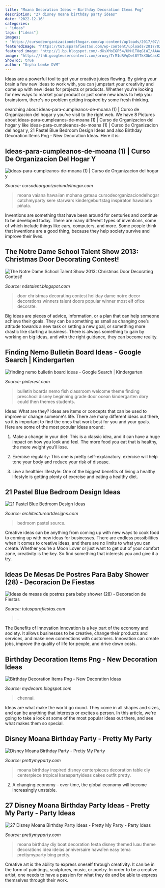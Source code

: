 ```yaml
---
title: "Moana Decoration Ideas ~ Birthday Decoration Items Png"
description: "27 disney moana birthday party ideas"
date: "2022-12-16"
categories:
- "ideas"
tags: ["ideas"]
images:
- "https://cursodeorganizaciondelhogar.com/wp-content/uploads/2017/07/ideas-para-cumpleanos-de-moana-1.jpg"
featuredImage: "https://tutusparafiestas.com/wp-content/uploads/2017/02/Ideas-de-mesas-de-postres-para-baby-shower-28.jpg"
featured_image: "http://1.bp.blogspot.com/-dXsXMoIGP54/UMH1T8qGiWI/AAAAAAAAAC0/NWvxpAq0N7s/s1600/100_2397.JPG"
image: "https://lh6.googleusercontent.com/proxy/TrM1dRVqDwl8YTkXObCasK3rbltXnNQ6rrS0GM3ykUysBDMzbWOq2Q5O3itX2V-UtAwWVbrJdt6Pa-53rj45QP9JhP336FQnzP2cULaWzKQ=s0-d"
ShowToc: true
author: "Orpha Lemke DVM"
---
```



Ideas are a powerful tool to get your creative juices flowing. By giving your brain a few new ideas to work with, you can jumpstart your creativity and come up with new ideas for projects or products. Whether you're looking for new ways to market your product or just some new ideas to help you brainstorm, there's no problem getting inspired by some fresh thinking.

	

		
searching about ideas-para-cumpleanos-de-moana (1) | Curso de Organizacion del hogar y you've visit to the right web. We have 8 Pictures about ideas-para-cumpleanos-de-moana (1) | Curso de Organizacion del hogar y like ideas-para-cumpleanos-de-moana (1) | Curso de Organizacion del hogar y, 21 Pastel Blue Bedroom Design Ideas and also Birthday Decoration Items Png - New Decoration Ideas. Here it is:
		
    
## Ideas-para-cumpleanos-de-moana (1) | Curso De Organizacion Del Hogar Y

<img loading=lazy src="https://cursodeorganizaciondelhogar.com/wp-content/uploads/2017/07/ideas-para-cumpleanos-de-moana-1.jpg" onerror="this.onerror=null;this.src='https://tse3.mm.bing.net/th?id=OIP.cwk125KVKt0_mJYbo4boQQHaJ4&amp;pid=15.1';" alt="ideas-para-cumpleanos-de-moana (1) | Curso de Organizacion del hogar y">

_Source: cursodeorganizaciondelhogar.com_

>moana vaiana hawaiian mohana gateau cursodeorganizaciondelhogar catchmyparty sere starwars kindergeburtstag inspiraton hawaiana piñata. 

	

Inventions are something that have been around for centuries and continue to be developed today. There are many different types of inventions, some of which include things like cars, computers, and more. Some people think that inventions are a good thing, because they help society survive and improve their lives.

    
## The Notre Dame School Talent Show 2013: Christmas Door Decorating Contest!

<img loading=lazy src="http://1.bp.blogspot.com/-dXsXMoIGP54/UMH1T8qGiWI/AAAAAAAAAC0/NWvxpAq0N7s/s1600/100_2397.JPG" onerror="this.onerror=null;this.src='https://tse2.mm.bing.net/th?id=OIP.cmmK1S7pw62pGBcbwVtqVAHaJ4&amp;pid=15.1';" alt="The Notre Dame School Talent Show 2013: Christmas Door Decorating Contest!">

_Source: ndstalent.blogspot.com_

>door christmas decorating contest holiday dame notre decor decorations winners talent doors popular winner most elf ofice decorate. 

	

Big ideas are pieces of advice, information, or a plan that can help someone achieve their goals. They can be something as small as changing one’s attitude towards a new task or setting a new goal, or something more drastic like starting a business. There is always something to gain by working on big ideas, and with the right guidance, they can become reality.

    
## Finding Nemo Bulletin Board Ideas - Google Search | Kindergarten

<img loading=lazy src="https://s-media-cache-ak0.pinimg.com/736x/21/ac/d7/21acd7ef53d5f4ca82d2178e79cddc25--summer-bulletin-boards-finding-dory-bulletin-board-ideas.jpg" onerror="this.onerror=null;this.src='https://tse4.mm.bing.net/th?id=OIP.3FZu3p9r6W4JUDEtiSsEcwHaFh&amp;pid=15.1';" alt="finding nemo bulletin board ideas - Google Search | Kindergarten">

_Source: pinterest.com_

>bulletin boards nemo fish classroom welcome theme finding preschool disney beginning grade door ocean kindergarten dory could then themes students. 

	

Ideas: What are they?
Ideas are items or concepts that can be used to improve or change someone's life. There are many different ideas out there, so it is important to find the ones that work best for you and your goals. Here are some of the most popular ideas around:
1. Make a change in your diet: This is a classic idea, and it can have a huge impact on how you look and feel. The more food you eat that is healthy, the more weight you'll lose.

2. Exercise regularly: This one is pretty self-explanatory. exercise will help tone your body and reduce your risk of disease.

3. Live a healthier lifestyle: One of the biggest benefits of living a healthy lifestyle is getting plenty of exercise and eating a healthy diet.

    
## 21 Pastel Blue Bedroom Design Ideas

<img loading=lazy src="https://www.architectureartdesigns.com/wp-content/uploads/2015/05/1910-630x840.jpg" onerror="this.onerror=null;this.src='https://tse4.mm.bing.net/th?id=OIP.BL2dCL-65xi1GIp7rN_o4AHaJ4&amp;pid=15.1';" alt="21 Pastel Blue Bedroom Design Ideas">

_Source: architectureartdesigns.com_

>bedroom pastel source. 

	

Creative ideas can be anything from coming up with new ways to cook food to coming up with new ideas for businesses. There are endless possibilities when it comes to creative ideas, and there are no limits to what you can create. Whether you're a Moon Lover or just want to get out of your comfort zone, creativity is the key. So find something that interests you and give it a try.

    
## Ideas De Mesas De Postres Para Baby Shower (28) - Decoracion De Fiestas

<img loading=lazy src="https://tutusparafiestas.com/wp-content/uploads/2017/02/Ideas-de-mesas-de-postres-para-baby-shower-28.jpg" onerror="this.onerror=null;this.src='https://tse1.mm.bing.net/th?id=OIP.rzH5GIZQdZCG0xpLNLbMdgHaLG&amp;pid=15.1';" alt="Ideas de mesas de postres para baby shower (28) - Decoracion de Fiestas">

_Source: tutusparafiestas.com_

>. 

	

The Benefits of Innovation
Innovation is a key part of the economy and society. It allows businesses to be creative, change their products and services, and make new connections with customers. Innovation can create jobs, improve the quality of life for people, and drive down costs.

    
## Birthday Decoration Items Png - New Decoration Ideas

<img loading=lazy src="https://lh6.googleusercontent.com/proxy/TrM1dRVqDwl8YTkXObCasK3rbltXnNQ6rrS0GM3ykUysBDMzbWOq2Q5O3itX2V-UtAwWVbrJdt6Pa-53rj45QP9JhP336FQnzP2cULaWzKQ=s0-d" onerror="this.onerror=null;this.src='https://tse2.mm.bing.net/th?id=OIP.bhLPvK6kq0Qi13uM4pZMmQHaEw&amp;pid=15.1';" alt="Birthday Decoration Items Png - New Decoration Ideas">

_Source: mydecorn.blogspot.com_

>chennai. 

	

Ideas are what make the world go round. They come in all shapes and sizes, and can be anything that interests or excites a person. In this article, we're going to take a look at some of the most popular ideas out there, and see what makes them so special.

    
## Disney Moana Birthday Party - Pretty My Party

<img loading=lazy src="http://www.prettymyparty.com/wp-content/uploads/2017/02/moana-party-table-setting.jpg" onerror="this.onerror=null;this.src='https://tse1.mm.bing.net/th?id=OIP.p2F0zkA8dzMPPCJmcxIoiwHaLI&amp;pid=15.1';" alt="Disney Moana Birthday Party - Pretty My Party">

_Source: prettymyparty.com_

>moana birthday inspired disney centerpieces decoration table diy centerpiece tropical karaspartyideas cakes outfit pretty. 

	

2. A changing economy – over time, the global economy will become increasingly unstable.

    
## 27 Disney Moana Birthday Party Ideas - Pretty My Party - Party Ideas

<img loading=lazy src="https://zolpwsuwoq-flywheel.netdna-ssl.com/wp-content/uploads/2017/06/easy-diy-moana-party-boat.jpg" onerror="this.onerror=null;this.src='https://tse1.mm.bing.net/th?id=OIP.iq4VwabqN9wjnvaty0APEwHaME&amp;pid=15.1';" alt="27 Disney Moana Birthday Party Ideas - Pretty My Party - Party Ideas">

_Source: prettymyparty.com_

>moana birthday diy boat decoration festa disney themed luau theme decorations idea ideias anniversaire hawaïen easy tema prettymyparty bing pretty. 

	

Creative art is the ability to express oneself through creativity. It can be in the form of paintings, sculptures, music, or poetry. In order to be a creative artist, one needs to have a passion for what they do and be able to express themselves through their work.

